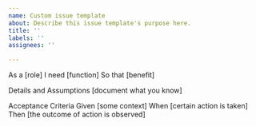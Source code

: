 ```yaml
---
name: Custom issue template
about: Describe this issue template's purpose here.
title: ''
labels: ''
assignees: ''

---
```


As a [role]
I need [function]
So that [benefit]

Details and Assumptions
[document what you know]

Acceptance Criteria
Given [some context]
When [certain action is taken]
Then [the outcome of action is observed]
